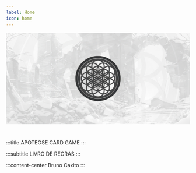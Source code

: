 ```yaml
---
label: Home
icon: home
---
```

![](static/img/banner.jpg)
#

<style>
    .title {
        text-align: center;
        font-weight: bold;
        font-size: 2em;
        padding-bottom: 0px;
        margin-bottom: 0px;
    }
</style>
:::title
APOTEOSE CARD GAME
:::

<style>
    .subtitle {
        text-align: center;
        font-weight: bold;
        font-size: 1.5em;
        color: #424242;
        padding-top: 0px;
        margin-top: 0px;
    }
</style>
:::subtitle
LIVRO DE REGRAS
:::

:::content-center
Bruno Caxito
:::